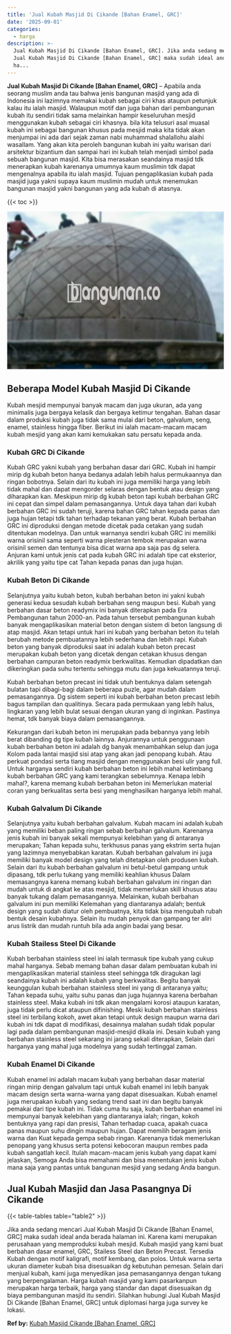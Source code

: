 ```yaml
---
title: 'Jual Kubah Masjid Di Cikande [Bahan Enamel, GRC]'
date: '2025-09-01'
categories:
  - harga
description: >-
  Jual Kubah Masjid Di Cikande [Bahan Enamel, GRC]. Jika anda sedang mencari
  Jual Kubah Masjid Di Cikande [Bahan Enamel, GRC] maka sudah ideal anda berada
  ha...
---
```


**Jual Kubah Masjid Di Cikande \[Bahan Enamel, GRC\]** – Apabila anda seorang muslim anda tau bahwa jenis bangunan masjid yang ada di Indonesia ini lazimnya memakai kubah sebagai ciri khas ataupun petunjuk kalau itu ialah masjid. Walaupun motif dan juga bahan dari pembangunan kubah itu sendiri tidak sama melainkan hampir keseluruhan mesjid menggunakan kubah sebagai ciri khasnya. bila kita telusuri asal muasal kubah ini sebagai bangunan khusus pada mesjid maka kita tidak akan menjumpai ini ada dari sejak zaman nabi muhammad shalallohu alaihi wasallam. Yang akan kita peroleh bangunan kubah ini yaitu warisan dari arsitektur bizantium dan sampai hari ini kubah telah menjadi simbol pada sebuah bangunan masjid. Kita bisa merasakan seandainya masjid tdk menerapkan kubah karenanya umumnya kaum muslimin tdk dapat mengenalnya apabila itu ialah masjid. Tujuan pengaplikasian kubah pada masjid juga yakni supaya kaum muslimin mudah untuk menemukan bangunan masjid yakni bangunan yang ada kubah di atasnya.

{{< toc >}}

![Jual Kubah Masjid Di Cikande [Bahan Enamel, GRC]](/images/jual-kubah-masjid-15.png)

## Beberapa Model Kubah Masjid Di Cikande

Kubah mesjid mempunyai banyak macam dan juga ukuran, ada yang minimalis juga bergaya kelasik dan bergaya ketimur tengahan. Bahan dasar dalam produksi kubah juga tidak sama mulai dari beton, galvalum, seng, enamel, stainless hingga fiber. Berikut ini ialah macam-macam macam kubah mesjid yang akan kami kemukakan satu persatu kepada anda.

### Kubah GRC Di Cikande

Kubah GRC yakni kubah yang berbahan dasar dari GRC. Kubah ini hampir mirip dg kubah beton hanya bedanya adalah lebih halus permukaannya dan ringan bobotnya. Selain dari itu kubah ini juga memiliki harga yang lebih tidak mahal dan dapat mengorder selaras dengan bentuk atau design yang diharapkan kan. Meskipun mirip dg kubah beton tapi kubah berbahan GRC ini cepat dan simpel dalam pemasangannya. Untuk daya tahan dari kubah berbahan GRC ini sudah teruji, karena bahan GRC tahan kepada panas dan juga hujan tetapi tdk tahan terhadap tekanan yang berat. Kubah berbahan GRC ini diproduksi dengan metode dicetak pada cetakan yang sudah ditentukan modelnya. Dan untuk warnanya sendiri kubah GRC ini memiliki warna orisinil sama seperti warna plesteran tembok merupakan warna orisinil semen dan tentunya bisa dicat warna apa saja pas dg selera. Anjuran kami untuk jenis cat pada kubah GRC ini adalah tipe cat eksterior, akrilik yang yaitu tipe cat Tahan kepada panas dan juga hujan.

### Kubah Beton Di Cikande

Selanjutnya yaitu kubah beton, kubah berbahan beton ini yakni kubah generasi kedua sesudah kubah berbahan seng maupun besi. Kubah yang berbahan dasar beton readymix ini banyak diterapkan pada Era Pembangunan tahun 2000-an. Pada tahun tersebut pembangunan kubah banyak mengaplikasikan material beton dengan sistem di beton langsung di atap masjid. Akan tetapi untuk hari ini kubah yang berbahan beton itu telah berubah metode pembuatannya lebih sederhana dan lebih rapi. Kubah beton yang banyak diproduksi saat ini adalah kubah beton precast merupakan kubah beton yang dicetak dengan cetakan khusus dengan berbahan campuran beton readymix berkwalitas. Kemudian dipadatkan dan dikeringkan pada suhu tertentu sehingga mutu dan juga kekuatannya teruji.

Kubah berbahan beton precast ini tidak utuh bentuknya dalam setengah bulatan tapi dibagi-bagi dalam beberapa puzle, agar mudah dalam pemasangannya. Dg sistem seperti ini kubah berbahan beton precast lebih bagus tampilan dan qualitinya. Secara pada permukaan yang lebih halus, lingkaran yang lebih bulat sesuai dengan ukuran yang di inginkan. Pastinya hemat, tdk banyak biaya dalam pemasangannya.

Kekurangan dari kubah beton ini merupakan pada bebannya yang lebih berat dibanding dg tipe kubah lainnya. Anjurannya untuk penggunaan kubah berbahan beton ini adalah dg banyak menambahkan selup dan juga Kolom pada lantai masjid sisi atap yang akan jadi penopang kubah. Atau perkuat pondasi serta tiang masjid dengan menggunakan besi ulir yang full. Untuk harganya sendiri kubah berbahan beton ini lebih mahal ketimbang kubah berbahan GRC yang kami terangkan sebelumnya. Kenapa lebih mahal?, karena memang kubah berbahan beton ini Memerlukan material coran yang berkualitas serta besi yang menghasilkan harganya lebih mahal.

### Kubah Galvalum Di Cikande

Selanjutnya yaitu kubah berbahan galvalum. Kubah macam ini adalah kubah yang memiliki beban paling ringan sebab berbahan galvalum. Karenanya jenis kubah ini banyak sekali mempunyai kelebihan yang di antaranya merupakan; Tahan kepada suhu, terkhusus panas yang ekstrim serta hujan yang lazimnya menyebabkan karatan. Kubah berbahan galvalum ini juga memiliki banyak model design yang telah ditetapkan oleh produsen kubah. Selain dari itu kubah berbahan galvalum ini betul-betul gampang untuk dipasang, tdk perlu tukang yang memiliki keahlian khusus Dalam memasangnya karena memang kubah berbahan galvalum ini ringan dan mudah untuk di angkat ke atas mesjid, tidak memerlukan skill khusus atau banyak tukang dalam pemasangannya. Melainkan, kubah berbahan galvalum ini pun memiliki Kelemahan yang diantaranya adalah; bentuk design yang sudah diatur oleh pembuatnya, kita tidak bisa mengubah rubah bentuk desain kubahnya. Selain itu mudah penyok dan gampang ter aliri arus listrik dan mudah runtuh bila ada angin badai yang besar.

### Kubah Stailess Steel Di Cikande

Kubah berbahan stainless steel ini ialah termasuk tipe kubah yang cukup mahal harganya. Sebab memang bahan dasar dalam pembuatan kubah ini mengaplikasikan material stainless steel sehingga tdk diragukan lagi seandainya kubah ini adalah kubah yang berkwalitas. Begitu banyak keunggulan kubah berbahan stainless steel ini yang di antaranya yaitu; Tahan kepada suhu, yaitu suhu panas dan juga hujannya karena berbahan stainless steel. Maka kubah ini tdk akan mengalami korosi ataupun karatan, juga tidak perlu dicat ataupun difinishing. Meski kubah berbahan stainless steel ini terbilang kokoh, awet akan tetapi untuk design maupun warna dari kubah ini tdk dapat di modifikasi, desainnya malahan sudah tidak popular lagi pada dalam pembangunan masjid-mesjid dikala ini. Desain kubah yang berbahan stainless steel sekarang ini jarang sekali diterapkan, Selain dari harganya yang mahal juga modelnya yang sudah tertinggal zaman.

### Kubah Enamel Di Cikande

Kubah enamel ini adalah macam kubah yang berbahan dasar material ringan mirip dengan galvalum tapi untuk kubah enamel ini lebih banyak macam design serta warna-warna yang dapat disesuaikan. Kubah enamel juga merupakan kubah yang sedang trend saat ini dan begitu banyak pemakai dari tipe kubah ini. Tidak cuma itu saja, kubah berbahan enamel ini mempunyai banyak kelebihan yang diantaranya ialah; ringan, kokoh bentuknya yang rapi dan presisi, Tahan terhadap cuaca, apakah cuaca panas maupun suhu dingin maupun hujan. Dapat memilih beragam jenis warna dan Kuat kepada gempa sebab ringan. Karenanya tidak memerlukan penopang yang khusus serta potensi kebocoran maupun rembes pada kubah sangatlah kecil. Itulah macam-macam jenis kubah yang dapat kami jelaskan, Semoga Anda bisa memahami dan bisa menentukan jenis kubah mana saja yang pantas untuk bangunan mesjid yang sedang Anda bangun.

## Jual Kubah Masjid dan Jasa Pasangnya Di Cikande

{{< table-tables table="table2" >}}

Jika anda sedang mencari Jual Kubah Masjid Di Cikande \[Bahan Enamel, GRC\] maka sudah ideal anda berada halaman ini. Karena kami merupakan perusahaan yang memproduksi kubah mesjid. Kubah masjid yang kami buat berbahan dasar enamel, GRC, Stailess Steel dan Beton Precast. Tersedia Kubah dengan motif kaligrafi, motif kembang, dan polos. Untuk warna serta ukuran diameter kubah bisa disesuaikan dg kebutuhan pemesan. Selain dari menjual kubah, kami juga menyedikan jasa pemasangannya dengan tukang yang berpengalaman. Harga kubah masjid yang kami pasarkanpun merupakan harga terbaik, harga yang standar dan dapat disesuaikan dg biaya pembangunan masjid itu sendiri. Silahkan hubungi Jual Kubah Masjid Di Cikande \[Bahan Enamel, GRC\] untuk diplomasi harga juga survey ke lokasi.

**Ref by:** [Kubah Masjid Cikande [Bahan Enamel, GRC]](https://id.wikipedia.org/wiki/Kubah)
